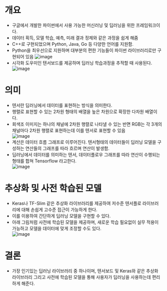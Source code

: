 # 개요
- 구글에서 개발한 파이썬에서 사용 가능한 머신러닝 및 딥러닝을 위한 프레임워크이다.
- 데이터 획득, 모델 학습, 예측, 미래 결과 정제와 같은 과정을 쉽게 해줌
- C++로 구현되었으며 Python, Java, Go 등 다양한 언어를 지원함.
- Python을 최우선으로 지원하며 대부분의 편한 기능들이 파이썬 라이브러리로만 구현되어 있음
![image](https://user-images.githubusercontent.com/113485036/202982858-0de4c1f8-52c3-4ad9-b095-16a7bd06ff66.png)
- 시각화 도우미인 텐서보드를 제공하며 딥러닝 학습과정을 추적할 때 사용된다.
![image](https://user-images.githubusercontent.com/113485036/202982985-0d118acf-fc6a-4e73-8008-9bd9436cf0f1.png)


# 의미
- 텐서란 딥러닝에서 데이터를 표현하는 방식을 의미한다.
- 행렬로 표현할 수 있는 2차원 형태의 배열을 높은 차원으로 확장한 다차원 배열이다.
- 회색조 이미지는 하나의 채널에 2차원 행렬로 나타낼 수 있는 반면 RGB는 각 3개의 채널마다 2차원 행렬로 표현하는데 
이를 텐서로 표현할 수 있음  
![image](https://user-images.githubusercontent.com/113485036/202983272-b797e9ae-e6b9-477e-9b32-8eb665965514.png)
- 계산은 데이터 흐름 그래프로 이루어진다. 텐서형태의 데이터들이 딥러닝 모델을 구성하는 연산들의 그래프를 따라 흐르며 연산이 발생함.
- 딥러닝에서 데이터를 의미하는 텐서, 데이터플로우 그래프를 따라 연산이 수행되는 형태를 합쳐 Tensorflow 라고한다.  
![image](https://user-images.githubusercontent.com/113485036/202983318-e2c7a2bc-e74b-4168-9bdd-be85e9a18fc3.png)


# 추상화 및 사전 학습된 모델
- Keras나 TF-Slim 같은 추상화 라이브러리를 제공하여 저수준 텐서플로 라이브러리에 대해 손쉽게 고수준 접근이 가능하게 한다.
- 이를 이용하여 간단하게 딥러닝 모델을 구현할 수 있다.
- 아래 그림처럼 사전에 학습된 모델을 제공하며, 새로운 학습 필요없이 실무 적용이 가능하고 모델을 데이터에 맞게 조정할 수도 있다.  
![image](https://user-images.githubusercontent.com/113485036/202983446-414eb539-135f-40a8-a8a6-6c5139c1fb6f.png)

# 결론
- 가장 인기있는 딥러닝 라이브러리 중 하나이며, 텐서보드 및 Keras와 같은 추상화 라이브러리 그리고 사전에 학습된 모델을 통해
사용자가 딥러닝을 사용하는데 편리하게 해준다.
